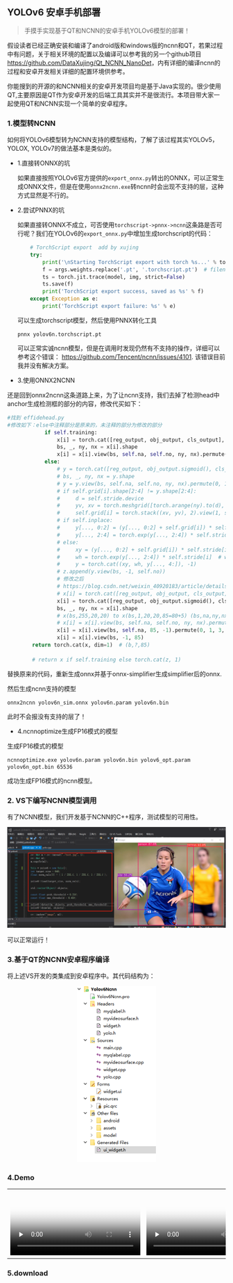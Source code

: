 ##  YOLOv6 安卓手机部署



>  手摸手实现基于QT和NCNN的安卓手机YOLOv6模型的部署！

假设读者已经正确安装和编译了android版和windows版的ncnn和QT，若果过程中有问题，关于相关环境的配置以及编译可以参考我的另一个github项目<https://github.com/DataXujing/Qt_NCNN_NanoDet>，内有详细的编译ncnn的过程和安卓开发相关详细的配置环境供参考。

你能搜到的开源的和NCNN相关的安卓开发项目均是基于Java实现的。很少使用QT,主要原因是QT作为安卓开发的后端工具其实并不是很流行。本项目带大家一起使用QT和NCNN实现一个简单的安卓程序。

### 1.模型转NCNN

如何将YOLOv6模型转为NCNN支持的模型结构，了解了该过程其实YOLOv5，YOLOX, YOLOv7的做法基本是类似的。

+ 1.直接转ONNX的坑

  如果直接按照YOLOv6官方提供的`export_onnx.py`转出的ONNX，可以正常生成ONNX文件，但是在使用`onnx2ncnn.exe`转ncnn时会出现不支持的层，这种方式显然是不行的。

+ 2.尝试PNNX的坑

  如果直接转ONNX不成立，可否使用`torchscript->pnnx->ncnn`这条路是否可行呢？我们在YOLOv6的`export_onnx.py`中增加生成torchscript的代码：

  ````python
      # TorchScript export  add by xujing
      try:
          print('\nStarting TorchScript export with torch %s...' % torch.__version__)
          f = args.weights.replace('.pt', '.torchscript.pt')  # filename
          ts = torch.jit.trace(model, img, strict=False)
          ts.save(f)
          print('TorchScript export success, saved as %s' % f)
      except Exception as e:
          print('TorchScript export failure: %s' % e)
  ````

  可以生成torchscript模型，然后使用PNNX转化工具

  ```shell
  pnnx yolov6n.torchscript.pt 
  ```

  可以正常实诚ncnn模型，但是在调用时发现仍然有不支持的操作，详细可以参考这个错误： <https://github.com/Tencent/ncnn/issues/4101>. 该错误目前我并没有解决方案。

+ 3.使用ONNX2NCNN

还是回到onnx2ncnn这条道路上来，为了让ncnn支持，我们去掉了检测head中anchor生成检测框的部分的内容，修改代买如下：

```python
#找到 effidehead.py
#修改如下：else中注释部分是原来的，未注释的部分为修改的部分
            if self.training:
                x[i] = torch.cat([reg_output, obj_output, cls_output], 1)
                bs, _, ny, nx = x[i].shape
                x[i] = x[i].view(bs, self.na, self.no, ny, nx).permute(0, 1, 3, 4, 2).contiguous()
            else:
                # y = torch.cat([reg_output, obj_output.sigmoid(), cls_output.sigmoid()], 1)
                # bs, _, ny, nx = y.shape
                # y = y.view(bs, self.na, self.no, ny, nx).permute(0, 1, 3, 4, 2).contiguous()
                # if self.grid[i].shape[2:4] != y.shape[2:4]:
                #     d = self.stride.device
                #     yv, xv = torch.meshgrid([torch.arange(ny).to(d), torch.arange(nx).to(d)])
                #     self.grid[i] = torch.stack((xv, yv), 2).view(1, self.na, ny, nx, 2).float()
                # if self.inplace:
                #     y[..., 0:2] = (y[..., 0:2] + self.grid[i]) * self.stride[i]  # xy
                #     y[..., 2:4] = torch.exp(y[..., 2:4]) * self.stride[i] # wh
                # else:
                #     xy = (y[..., 0:2] + self.grid[i]) * self.stride[i]  # xy
                #     wh = torch.exp(y[..., 2:4]) * self.stride[i]  # wh
                #     y = torch.cat((xy, wh, y[..., 4:]), -1)
                # z.append(y.view(bs, -1, self.no))
                # 修改之后
                # https://blog.csdn.net/weixin_40920183/article/details/125532375
                # x[i] = torch.cat([reg_output, obj_output, cls_output], 1)
                x[i] = torch.cat([reg_output, obj_output.sigmoid(), cls_output.sigmoid()], 1)
                bs, _, ny, nx = x[i].shape
                # x(bs,255,20,20) to x(bs,1,20,20,85=80+5) (bs,na,ny,nx,no=nc+5=4+1+nc)
                # x[i] = x[i].view(bs, self.na, self.no, ny, nx).permute(0, 1, 3, 4, 2).contiguous()
                x[i] = x[i].view(bs, self.na, 85, -1).permute(0, 1, 3, 2).contiguous()  # (b,self.na,20x20,85) for NCNN
                x[i] = x[i].view(bs, -1, 85)
        return torch.cat(x, dim=1)  # (b,?,85)

        # return x if self.training else torch.cat(z, 1)

```

替换原来的代码，重新生成onnx并基于onnx-simplifier生成simplifier后的onnx.

然后生成ncnn支持的模型

```shell
onnx2ncnn yolov6n_sim.onnx yolov6n.param yolov6n.bin
```



此时不会报没有支持的层了！

+ 4.ncnnoptimize生成FP16模式的模型

生成FP16模式的模型

```shell
ncnnoptimize.exe yolov6n.param yolov6n.bin yolov6_opt.param yolov6n_opt.bin 65536
```

成功生成FP16模式的ncnn模型。



### 2. VS下编写NCNN模型调用

有了NCNN模型，我们开发基于NCNN的C++程序，测试模型的可用性。

<div align=center>
<img src="./docs/vs2017.png"/>
</div>



可以正常运行！



### 3.基于QT的NCNN安卓程序编译

将上述VS开发的类集成到安卓程序中。其代码结构为：

<div align=center>
<img src="./docs/qt.png"/>
</div>

### 4.Demo

|                                                              |                                                              |
| ------------------------------------------------------------ | ------------------------------------------------------------ |
| <video id="video" controls="" preload="none" poster="封面">       <source id="mp4" src="./docs/Screenrecorder-2022-08-04-18-08-30-540.mp4" type="video/mp4"> </videos> | <video id="video" controls="" preload="none" poster="封面">       <source id="mp4" src="./docs/Screenrecorder-2022-08-04-18-10-48-327.mp4" type="video/mp4"> </videos> |



### 5.download

